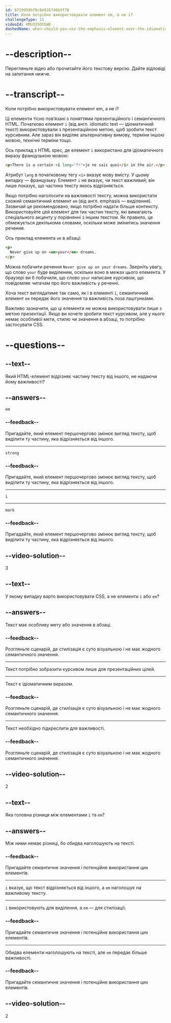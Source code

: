 ```yaml
---
id: 6729959bf9c8e835f46b3f78
title: Коли потрібно використовувати елемент em, а не i?
challengeType: 11
videoId: KMU335OtbWE
dashedName: when-should-you-use-the-emphasis-element-over-the-idiomatic-text-element
---
```


# --description--

Перегляньте відео або прочитайте його текстову версію. Дайте відповіді на запитання нижче.

# --transcript--

Коли потрібно використовувати елемент em, а не i?

Ці елементи тісно пов’язані з поняттями презентаційного і семантичного HTML. Початково елемент `i` (від англ. idiomatic text — ідіоматичний текст) використовували з презентаційною метою, щоб зробити текст курсивним. Але зараз він виділяє альтернативну вимову, терміни іншою мовою, технічні терміни тощо.

Ось приклад з HTML spec, де елемент `i` використано для ідіоматичного виразу французькою мовою:

```html
<p>There is a certain <i lang="fr">je ne sais quoi</i> in the air.</p>
```

Атрибут `lang` в початковому тегу `<i>` вказує мову вмісту. У цьому випадку — французьку. Елемент `i` не вказує, чи текст важливий; він лише показує, що частина тексту якось відрізняється.

Якщо потрібно наголосити на важливості тексту, можна використати схожий семантичний елемент `em` (від англ. emphasis — виділення). Зазвичай це рекомендовано, якщо потрібно надати більше контексту. Використовуйте цей елемент для тих частин тексту, які вимагають спеціального акценту у порівнянні з іншим текстом. Як правило, це обмежується декількома словами, оскільки може змінитись значення речення.

Ось приклад елемента `em` в абзаці:

```html
<p>
  Never give up on <em>your</em> dreams.
</p>
```

Можна побачити речення `Never give up on your dreams`. Зверніть увагу, що слово `your` буде виділеним, оскільки воно в межах цього елемента. У браузері ви б побачили, що слово `your` написане курсивом, що повідомляє читачам про його важливість у реченні.

Хоча текст виглядатиме так само, як і в елементі `i`, семантичний елемент `em` передає його значення та важливість поза лаштунками.

Важливо зазначити, що ці елементи не можна використовувати лише з метою презентації. Якщо ви хочете зробити текст курсивом, але у нього немає особливої мети, стилю чи значення в абзаці, то потрібно застосувати CSS.

# --questions--

## --text--

Який HTML-елемент відрізняє частину тексту від іншого, не надаючи йому важливості?

## --answers--

`em`

### --feedback--

Пригадайте, який елемент першочергово змінює вигляд тексту, щоб виділити ту частину, яка відрізняється від іншого.

---

`strong`

### --feedback--

Пригадайте, який елемент першочергово змінює вигляд тексту, щоб виділити ту частину, яка відрізняється від іншого.

---

`i`

---

`mark`

### --feedback--

Пригадайте, який елемент першочергово змінює вигляд тексту, щоб виділити ту частину, яка відрізняється від іншого.

## --video-solution--

3

## --text--

У якому випадку варто використовувати CSS, а не елементи `i` або `em`?

## --answers--

Текст має особливу мету або значення в абзаці.

### --feedback--

Розгляньте сценарій, де стилізація є суто візуальною і не має жодного семантичного значення.

---

Текст потрібно зобразити курсивом лише для презентаційних цілей.

---

Текст є ідіоматичним виразом.

### --feedback--

Розгляньте сценарій, де стилізація є суто візуальною і не має жодного семантичного значення.

---

Текст необхідно підкреслити для важливості.

### --feedback--

Розгляньте сценарій, де стилізація є суто візуальною і не має жодного семантичного значення.

## --video-solution--

2

## --text--

Яка головна різниця між елементами `i` та `em`?

## --answers--

Між ними немає різниці, бо обидва наголошують на тексті.

### --feedback--

Пригадайте семантичне значення і потенційне використання цих елементів.

---

`i` вказує, що текст відрізняється від іншого, а `em` наголошує на важливому тексту.

---

`i` використовують для виділення, а `em` — для стилізації.

### --feedback--

Пригадайте семантичне значення і потенційне використання цих елементів.

---

Обидва елементи наголошують на тексті, але `em` передає більше важливості.

### --feedback--

Пригадайте семантичне значення і потенційне використання цих елементів.

## --video-solution--

2
